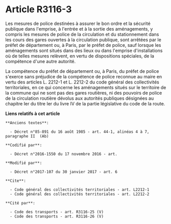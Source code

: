 # Article R3116-3

Les mesures de police destinées à assurer le bon ordre et la sécurité publique dans l'emprise, à l'entrée et à la sortie des
aménagements, y compris les mesures de police de la circulation et du stationnement dans les cours des gares ouvertes à la
circulation publique, sont arrêtées par le préfet de département ou, à Paris, par le préfet de police, sauf lorsque les
aménagements sont situés dans des lieux ou dans l'emprise d'installations où de telles mesures relèvent, en vertu de
dispositions spéciales, de la compétence d'une autre autorité.

La compétence du préfet de département ou, à Paris, du préfet de police s'exerce sans préjudice de la compétence de police
reconnue au maire en vertu des articles L. 2212-1 et L. 2212-2 du code général des collectivités territoriales, en ce qui
concerne les aménagements situés sur le territoire de la commune qui ne sont pas des gares routières, ni des pouvoirs de
police de la circulation routière dévolus aux autorités publiques désignées au chapitre Ier du titre Ier du livre IV de la
partie législative du code de la route.

**Liens relatifs à cet article**

	**Anciens textes**:

	  - Décret n°85-891 du 16 août 1985 - art. 44-1, alinéas 4 à 7, paragraphe II  (Ab)

	**Codifié par**:

	  - Décret n°2016-1550 du 17 novembre 2016 - art.

	**Modifié par**:

	  - Décret n°2017-107 du 30 janvier 2017 - art. 6

	**Cite**:

	  - Code général des collectivités territoriales - art. L2212-1
	  - Code général des collectivités territoriales - art. L2212-2

	**Cité par**:

	  - Code des transports - art. R3116-25 (V)
	  - Code des transports - art. R3116-26 (V)
